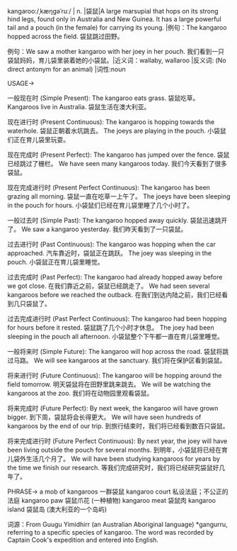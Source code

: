 kangaroo:/ˌkæŋɡəˈruː/ | n. |袋鼠|A large marsupial that hops on its strong hind legs, found only in Australia and New Guinea. It has a large powerful tail and a pouch (in the female) for carrying its young. |例句：The kangaroo hopped across the field. 袋鼠跳过田野。

例句：We saw a mother kangaroo with her joey in her pouch. 我们看到一只袋鼠妈妈，育儿袋里装着她的小袋鼠。|近义词：wallaby, wallaroo |反义词:  (No direct antonym for an animal) |词性:noun


USAGE->

一般现在时 (Simple Present):
The kangaroo eats grass. 袋鼠吃草。
Kangaroos live in Australia. 袋鼠生活在澳大利亚。

现在进行时 (Present Continuous):
The kangaroo is hopping towards the waterhole. 袋鼠正朝着水坑跳去。
The joeys are playing in the pouch. 小袋鼠们正在育儿袋里玩耍。

现在完成时 (Present Perfect):
The kangaroo has jumped over the fence. 袋鼠已经跳过了栅栏。
We have seen many kangaroos today. 我们今天看到了很多袋鼠。

现在完成进行时 (Present Perfect Continuous):
The kangaroo has been grazing all morning. 袋鼠一直在吃草一上午了。
The joeys have been sleeping in the pouch for hours. 小袋鼠们已经在育儿袋里睡了几个小时了。

一般过去时 (Simple Past):
The kangaroo hopped away quickly. 袋鼠迅速跳开了。
We saw a kangaroo yesterday. 我们昨天看到了一只袋鼠。

过去进行时 (Past Continuous):
The kangaroo was hopping when the car approached. 汽车靠近时，袋鼠正在跳跃。
The joey was sleeping in the pouch. 小袋鼠正在育儿袋里睡觉。

过去完成时 (Past Perfect):
The kangaroo had already hopped away before we got close. 在我们靠近之前，袋鼠已经跳走了。
We had seen several kangaroos before we reached the outback. 在我们到达内陆之前，我们已经看到几只袋鼠了。

过去完成进行时 (Past Perfect Continuous):
The kangaroo had been hopping for hours before it rested. 袋鼠跳了几个小时才休息。
The joey had been sleeping in the pouch all afternoon. 小袋鼠整个下午都一直在育儿袋里睡觉。

一般将来时 (Simple Future):
The kangaroo will hop across the road. 袋鼠将跳过马路。
We will see kangaroos at the sanctuary. 我们将在保护区看到袋鼠。

将来进行时 (Future Continuous):
The kangaroo will be hopping around the field tomorrow. 明天袋鼠将在田野里跳来跳去。
We will be watching the kangaroos at the zoo. 我们将在动物园里观看袋鼠。

将来完成时 (Future Perfect):
By next week, the kangaroo will have grown bigger. 到下周，袋鼠将会长得更大。
We will have seen hundreds of kangaroos by the end of our trip. 到旅行结束时，我们将已经看到数百只袋鼠。

将来完成进行时 (Future Perfect Continuous):
By next year, the joey will have been living outside the pouch for several months. 到明年，小袋鼠将已经在育儿袋外生活几个月了。
We will have been studying kangaroos for years by the time we finish our research. 等我们完成研究时，我们将已经研究袋鼠好几年了。

PHRASE->
a mob of kangaroos 一群袋鼠
kangaroo court 私设法庭；不公正的法庭
kangaroo paw 袋鼠爪花 (一种植物)
kangaroo meat 袋鼠肉
kangaroo island 袋鼠岛 (澳大利亚的一个岛屿)

词源：From Guugu Yimidhirr (an Australian Aboriginal language) *gangurru, referring to a specific species of kangaroo.  The word was recorded by Captain Cook's expedition and entered into English.
